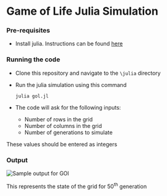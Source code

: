 # Game of Life Julia Simulation

### Pre-requisites
 - Install julia. Instructions can be found [here](https://julialang.org)

### Running the code

 - Clone this repository and navigate to the `\julia` directory
 - Run the julia simulation using this command

      ```
      julia gol.jl
      ```
 - The code will ask for the following inputs: 
      
     - Number of rows in the grid
     - Number of columns in the grid
     - Number of generations to simulate
   
These values should be entered as integers

### Output

![Sample output for GOl](https://i.imgur.com/31NyMmx.png)

This represents the state of the grid for 50<sup>th</sup> generation
